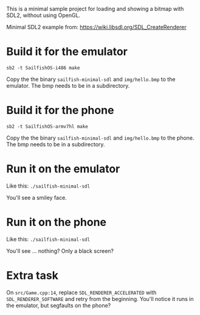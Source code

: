 This is a minimal sample project for loading and showing a bitmap with SDL2, without using OpenGL.

Minimal SDL2 example from:
https://wiki.libsdl.org/SDL_CreateRenderer

Build it for the emulator
====

```sb2 -t SailfishOS-i486 make```

Copy the the binary ```sailfish-minimal-sdl``` and ```img/hello.bmp``` to the emulator. The bmp needs to be in a subdirectory.

Build it for the phone
====

```sb2 -t SailfishOS-armv7hl make```

Copy the the binary ```sailfish-minimal-sdl``` and ```img/hello.bmp``` to the phone. The bmp needs to be in a subdirectory.

Run it on the emulator
====

Like this: ```./sailfish-minimal-sdl```

You'll see a smiley face.

Run it on the phone
====

Like this: ```./sailfish-minimal-sdl```

You'll see ... nothing? Only a black screen?


Extra task
====

On ```src/Game.cpp:14```, replace ```SDL_RENDERER_ACCELERATED``` with ```SDL_RENDERER_SOFTWARE``` and retry from the beginning. You'll notice it runs in the emulator, but segfaults on the phone?
